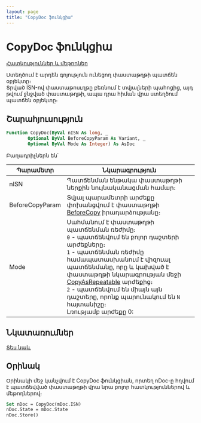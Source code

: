 ```yaml
---
layout: page
title: "CopyDoc ֆունկցիա"
---
```


# CopyDoc ֆունկցիա

[Հատկություններ և մեթոդներ](../../Asdoc.md)

Ստեղծում է արդեն գոյություն ունեցող փաստաթղթի պատճեն օբյեկտը։  
Տրված ISN-ով փաստաթոսւղթը բեռնում է տվյալների պահոցից, այդ թվում ջնջված փաստաթղթի, ապա դրա հիման վրա ստեղծում պատճեն օբյեկտը։

## Շարահյուսություն

``` vb
Function CopyDoc(ByVal nISN As long, _
        Optional ByVal BeforeCopyParam As Variant, _
        Optional ByVal Mode As Integer) As AsDoc
```

Բաղադրիչներն են՝
    
| Պարամետր | Նկարագրություն |
|--|--|
| nISN | Պատճենման ենթակա փաստաթղթի ներքին նույնականացման համար։ |
| BeforeCopyParam | Տվյալ պարամետրի արժեքը փոխանցվում է փաստաթղթի [BeforeCopy](../../../ScriptProcs/BeforeCopy.html) իրադարձությանը։ |
| Mode | Սահմանում է փաստաթղթի պատճենման ռեժիմը։ <br/> `0` - պատճենվում են բոլոր դաշտերի արժեքները։ <br/> `1` - պատճենման ռեժիմը համապատասխանում է վիզուալ պատճենմանը, որը և կախված է փաստաթղթի նկարագրության մեջի [CopyAsRepeatable](../../../Defs/doc.md) արժեքից։ <br/> `2` - պատճենվում են միայն այն դաշտերը, որոնք պարունակում են `N` հայտանիշը։ <br/> Լռությամբ արժեքը 0: |

## Նկատառումներ

[Տես նաև](../../../constructors.html)

## Oրինակ

Օրինակի մեջ կանչվում է CopyDoc ֆունկցիան, որտեղ nDoc-ը հղվում է պատճեվված փաստաթղթի վրա նրա բոլոր հատկություններով և մեթոդներով։

``` vb
Set nDoc = CopyDoc(mDoc.ISN)
nDoc.State = mDoc.State
nDoc.Store()
```
